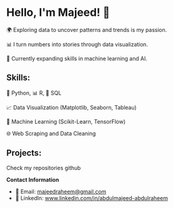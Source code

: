 # Hello, I'm Majeed! 👋

🌍 Exploring data to uncover patterns and trends is my passion.

📊 I turn numbers into stories through data visualization.

🧠 Currently expanding skills in machine learning and AI.

## Skills:

🐍 Python, 📊 R, 💾 SQL

📈 Data Visualization (Matplotlib, Seaborn, Tableau)

🤖 Machine Learning (Scikit-Learn, TensorFlow)

🌐 Web Scraping and Data Cleaning

## Projects:
  Check my repositories github

**Contact Information**

- 📧 Email: majeedraheem@gmail.com
- 💼 LinkedIn: www.linkedin.com/in/abdulmajeed-abdulraheem
